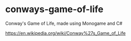 # conways-game-of-life
Conway's Game of Life, made using Monogame and C#

https://en.wikipedia.org/wiki/Conway%27s_Game_of_Life
